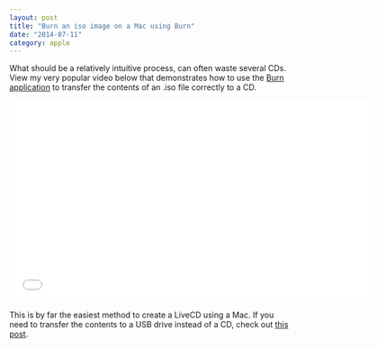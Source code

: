 ```yaml
---
layout: post
title: "Burn an iso image on a Mac using Burn"
date: "2014-07-11"
category: apple
---
```


What should be a relatively intuitive process, can often waste several CDs. View my very popular video below that demonstrates how to use the [Burn application](http://burn-osx.sourceforge.net/Pages/English/home.html) to transfer the contents of an .iso file correctly to a CD.

<iframe width="640" height="360" src="//www.youtube.com/embed/GHpOXuzMMD8?list=PLC9C416411BBEF132" frameborder="0" allowfullscreen></iframe>

This is by far the easiest method to create a LiveCD using a Mac. If you need to transfer the contents to a USB drive instead of a CD, check out [this post](http://www.stevencombs.com/apple/2009/05/27/create-bootable-usb-drive-osx.html).

